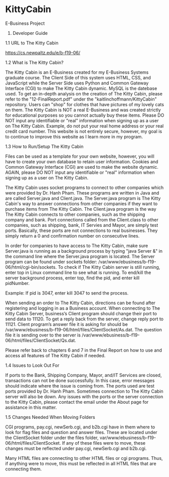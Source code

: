 # KittyCabin
E-Business Project

1. Developer Guide

1.1 URL to The Kitty Cabin

https://cs.newpaltz.edu/e/b-f19-06/

1.2 What is The Kitty Cabin?

The Kitty Cabin is an E-Business created for my E-Business Systems graduate course. The Client Side of this system uses HTML, CSS, and JavaScript while the Server Side uses Python and Common Gateway Interface (CGI) to make The Kitty Cabin dynamic. MySQL is the datebase used. To get an in-depth analysis on the creation of The Kitty Cabin, please refer to the "12-FinalReport.pdf" under the "kaitlinchoffmann/KittyCabin" repository. Users can "shop" for clothes that have pictures of my lovely cats on them. The Kitty Cabin is NOT a real E-Business and was created strictly for educational purposes so you cannot actually buy these items. Please DO NOT input any identifiable or "real" information when signing up as a user on The Kitty Cabin. Example, do not put your real home address or your real credit card number. This website is not entirely secure, however, my goal is to continue to improve this website as I learn more in my program. 

1.3 How to Run/Setup The Kitty Cabin

Files can be used as a template for your own website, however, you will have to create your own database to retain user information. Cookies and Common Gateway Interface (CGI) are used to make the website dynamic. AGAIN, please DO NOT input any identifiable or "real" information when signing up as a user on The Kitty Cabin.

The Kitty Cabin uses socket programs to connect to other companies which were provided by Dr. Hanh Pham. These programs are written in Java and are called Server.java and Client.java. The Server.java program is The Kitty Cabin's way to answer connections from other companies if they want to purchase items from The Kitty Cabin. The Client.java program is the way The Kitty Cabin connects to other companies, such as the shipping company and bank. Port connections called from the Client.class to other companies, such as shipping, bank, IT Servies and Mayor, are simply test ports. Basically, these ports are not connections to real businesses. They simply return a 0 and confirmation number on consecutive lines. 

In order for companies to have access to The Kitty Cabin, make sure Server.java is running as a background process by typing "java Server &" in the command line where the Server.java program is located. The Server program can be found under sockets folder: /var/www/ebusiness/b-f19-06/html/cgi-bin/sockets.
To check if The Kitty Cabin server is still running, enter top in Linux command line to see what is running. To end/kill the server background process, enter top, find the pid, and enter kill pidNumber. 

Example:
If pid is 3047, enter kill 3047 to send the process. 

When sending an order to The Kitty Cabin, directions can be found after registering and logging in as a Business account. When connecting to The Kitty Cabin Server, business’s Client program should change their port to send data to 11120. To get a reply back from the server, change reply port to 11121. Client program’s answer file it is asking for should be /var/www/ebusiness/b-f19-06/html/files/ClientSocket/As.dat. The question file it is sending over to the server is /var/www/ebusiness/b-f19-06/html/files/ClientSocket/Qs.dat. 

Please refer back to chapters 6 and 7 in the Final Report on how to use and access all features of The Kitty Cabin if needed.

1.4 Issues to Look Out For

If ports to the Bank, Shipping Company, Mayor, and/IT Services are closed, transactions can not be done successfully. In this case, error messages should indicate where the issue is coming from. The ports used are test ports provided by Dr. Hanh Pham. Sometimes connection to The Kitty Cabin server will also be down. Any issues with the ports or the server connection to the Kitty Cabin, please contact the email under the About page for assistance in this matter.   

1.5 Changes Needed When Moving Folders

CGI programs, pay.cgi, newSerb.cgi, and b2b.cgi have in them where to look for flag files and question and answer files. These are located under the ClientSocket folder under the files folder, var/www/ebusiness/b-f19-06/html/files/ClientSocket. If any of these files were to move, these changes must be reflected under pay.cgi, newSerb.cgi and b2b.cgi. 

Many HTML files are connecting to other HTML files or cgi programs. Thus, if anything were to move, this must be reflected in all HTML files that are connecting them.

